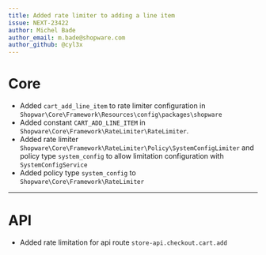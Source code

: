```yaml
---
title: Added rate limiter to adding a line item
issue: NEXT-23422
author: Michel Bade
author_email: m.bade@shopware.com
author_github: @cyl3x
---
```

# Core
* Added `cart_add_line_item` to rate limiter configuration in `Shopwar\Core\Framework\Resources\config\packages\shopware` 
* Added constant `CART_ADD_LINE_ITEM` in `Shopware\Core\Framework\RateLimiter\RateLimiter`.
* Added rate limiter `Shopware\Core\Framework\RateLimiter\Policy\SystemConfigLimiter` and policy type `system_config` to allow limitation configuration with `SystemConfigService`
* Added policy type `system_config` to `Shopware\Core\Framework\RateLimiter`
___
# API
* Added rate limitation for api route `store-api.checkout.cart.add`

